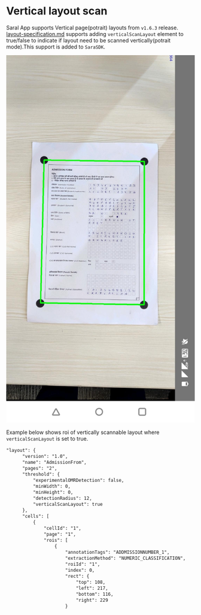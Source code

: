 # Vertical layout scan

Saral App supports Vertical page(potrait) layouts from `v1.6.3` release. [layout-specification.md](../specifications/layout-specification.md "mention") supports adding `verticalScanLayout` element to true/false to indicate if layout need to be scanned vertically(potrait mode).This support is added to `SaraSDK`.&#x20;

![](../../.gitbook/assets/vertical-scan-layout.png)

Example below shows roi of vertically scannable layout where `verticalScanLayout` is set to true.&#x20;

```
"layout": {
      "version": "1.0",
      "name": "AdmissionFrom",
      "pages": "2",
      "threshold": {
          "experimentalOMRDetection": false,
          "minWidth": 0,
          "minHeight": 0,
          "detectionRadius": 12,
          "verticalScanLayout": true
      },
      "cells": [
          {
              "cellId": "1",
              "page": "1",
              "rois": [
                  {
                      "annotationTags": "ADDMISSIONNUMBER_1",
                      "extractionMethod": "NUMERIC_CLASSIFICATION",
                      "roiId": "1",
                      "index": 0,
                      "rect": {
                          "top": 108,
                          "left": 217,
                          "bottom": 116,
                          "right": 229
                      }
```
